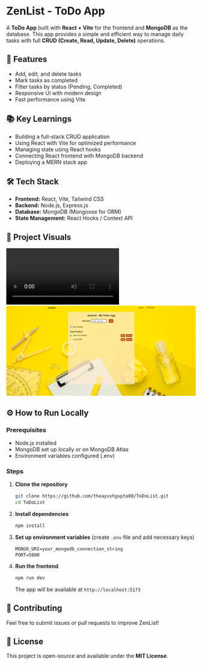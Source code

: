 # ZenList - ToDo App

A **ToDo App** built with **React + Vite** for the frontend and **MongoDB** as the database. This app provides a simple and efficient way to manage daily tasks with full **CRUD (Create, Read, Update, Delete)** operations.

## 🚀 Features
- Add, edit, and delete tasks
- Mark tasks as completed
- Filter tasks by status (Pending, Completed)
- Responsive UI with modern design
- Fast performance using Vite

## 📚 Key Learnings
- Building a full-stack CRUD application
- Using React with Vite for optimized performance
- Managing state using React hooks
- Connecting React frontend with MongoDB backend
- Deploying a MERN stack app

## 🛠️ Tech Stack
- **Frontend:** React, Vite, Tailwind CSS
- **Backend:** Node.js, Express.js
- **Database:** MongoDB (Mongoose for ORM)
- **State Management:** React Hooks / Context API

## 📸 Project Visuals
![ZenList Preview](./DEMO_VIDEO.mp4)
![ZenList Preview](./public/zenlist.png)

## ⚙️ How to Run Locally

### Prerequisites
- Node.js installed
- MongoDB set up locally or on MongoDB Atlas
- Environment variables configured (.env)

### Steps
1. **Clone the repository**
   ```sh
   git clone https://github.com/theayushgupta08/ToDoList.git
   cd ToDoList
   ```

2. **Install dependencies**
   ```sh
   npm install
   ```

3. **Set up environment variables** (create `.env` file and add necessary keys)
   ```env
   MONGO_URI=your_mongodb_connection_string
   PORT=5000
   ```


5. **Run the frontend**
   ```sh
   npm run dev
   ```
   The app will be available at `http://localhost:5173`



## 🤝 Contributing
Feel free to submit issues or pull requests to improve ZenList!

## 📜 License
This project is open-source and available under the **MIT License**.
